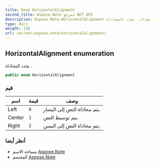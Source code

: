 ```yaml
---
title: Enum HorizontalAlignment
second_title: Aspose.Note لمرجع NET API
description: Aspose.Note.HorizontalAlignment تعداد. يحدد المحاذاة .
type: docs
weight: 130
url: /ar/net/aspose.note/horizontalalignment/
---
```

## HorizontalAlignment enumeration

يحدد المحاذاة .

```csharp
public enum HorizontalAlignment
```

### قيم

| اسم | قيمة | وصف |
| --- | --- | --- |
| Left | `0` | يتم محاذاة النص إلى اليسار. |
| Center | `1` | يتم توسيط النص. |
| Right | `2` | يتم محاذاة النص إلى اليمين. |

### أنظر أيضا

* مساحة الاسم [Aspose.Note](../../aspose.note/)
* المجسم [Aspose.Note](../../)


